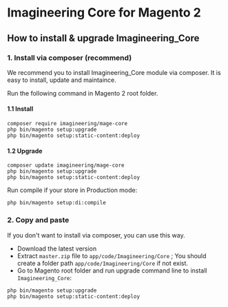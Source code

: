 # Imagineering Core for Magento 2

## How to install & upgrade Imagineering_Core

### 1. Install via composer (recommend)

We recommend you to install Imagineering_Core module via composer. It is easy to install, update and maintaince.

Run the following command in Magento 2 root folder.

#### 1.1 Install

```
composer require imagineering/mage-core
php bin/magento setup:upgrade
php bin/magento setup:static-content:deploy
```

#### 1.2 Upgrade

```
composer update imagineering/mage-core
php bin/magento setup:upgrade
php bin/magento setup:static-content:deploy
```

Run compile if your store in Production mode:

```
php bin/magento setup:di:compile
```

### 2. Copy and paste

If you don't want to install via composer, you can use this way. 

- Download the latest version
- Extract `master.zip` file to `app/code/Imagineering/Core` ; You should create a folder path `app/code/Imagineering/Core` if not exist.
- Go to Magento root folder and run upgrade command line to install `Imagineering_Core`:

```
php bin/magento setup:upgrade
php bin/magento setup:static-content:deploy
```
